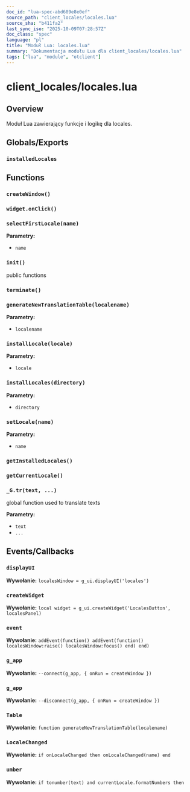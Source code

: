 ```yaml
---
doc_id: "lua-spec-abd689e8e0ef"
source_path: "client_locales/locales.lua"
source_sha: "b411fa2"
last_sync_iso: "2025-10-09T07:28:57Z"
doc_class: "spec"
language: "pl"
title: "Moduł Lua: locales.lua"
summary: "Dokumentacja modułu Lua dla client_locales/locales.lua"
tags: ["lua", "module", "otclient"]
---
```


# client_locales/locales.lua

## Overview

Moduł Lua zawierający funkcje i logikę dla locales.

## Globals/Exports

### `installedLocales`

## Functions

### `createWindow()`

### `widget.onClick()`

### `selectFirstLocale(name)`

**Parametry:**

- `name`

### `init()`

public functions

### `terminate()`

### `generateNewTranslationTable(localename)`

**Parametry:**

- `localename`

### `installLocale(locale)`

**Parametry:**

- `locale`

### `installLocales(directory)`

**Parametry:**

- `directory`

### `setLocale(name)`

**Parametry:**

- `name`

### `getInstalledLocales()`

### `getCurrentLocale()`

### `_G.tr(text, ...)`

global function used to translate texts

**Parametry:**

- `text`
- `...`

## Events/Callbacks

### `displayUI`

**Wywołanie:** `localesWindow = g_ui.displayUI('locales')`

### `createWidget`

**Wywołanie:** `local widget = g_ui.createWidget('LocalesButton', localesPanel)`

### `event`

**Wywołanie:** `addEvent(function() addEvent(function() localesWindow:raise() localesWindow:focus() end) end)`

### `g_app`

**Wywołanie:** `--connect(g_app, { onRun = createWindow })`

### `g_app`

**Wywołanie:** `--disconnect(g_app, { onRun = createWindow })`

### `Table`

**Wywołanie:** `function generateNewTranslationTable(localename)`

### `LocaleChanged`

**Wywołanie:** `if onLocaleChanged then onLocaleChanged(name) end`

### `umber`

**Wywołanie:** `if tonumber(text) and currentLocale.formatNumbers then`
